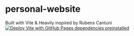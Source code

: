# personal-website
Built with Vite & Heavily inspired by Rubens Cantuni
[![Deploy Vite with GitHub Pages dependencies preinstalled](https://github.com/GrassyAirplane/personal-website/actions/workflows/jekyll-gh-pages.yml/badge.svg)](https://github.com/GrassyAirplane/personal-website/actions/workflows/jekyll-gh-pages.yml)
